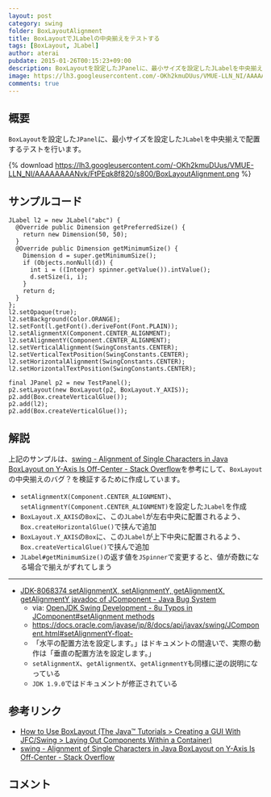 ```yaml
---
layout: post
category: swing
folder: BoxLayoutAlignment
title: BoxLayoutでJLabelの中央揃えをテストする
tags: [BoxLayout, JLabel]
author: aterai
pubdate: 2015-01-26T00:15:23+09:00
description: BoxLayoutを設定したJPanelに、最小サイズを設定したJLabelを中央揃えで配置するテストを行います。
image: https://lh3.googleusercontent.com/-OKh2kmuDUus/VMUE-LLN_NI/AAAAAAAANvk/FtPEqk8f820/s800/BoxLayoutAlignment.png
comments: true
---
```

## 概要
`BoxLayout`を設定した`JPanel`に、最小サイズを設定した`JLabel`を中央揃えで配置するテストを行います。

{% download https://lh3.googleusercontent.com/-OKh2kmuDUus/VMUE-LLN_NI/AAAAAAAANvk/FtPEqk8f820/s800/BoxLayoutAlignment.png %}

## サンプルコード
<pre class="prettyprint"><code>JLabel l2 = new JLabel("abc") {
  @Override public Dimension getPreferredSize() {
    return new Dimension(50, 50);
  }
  @Override public Dimension getMinimumSize() {
    Dimension d = super.getMinimumSize();
    if (Objects.nonNull(d)) {
      int i = ((Integer) spinner.getValue()).intValue();
      d.setSize(i, i);
    }
    return d;
  }
};
l2.setOpaque(true);
l2.setBackground(Color.ORANGE);
l2.setFont(l.getFont().deriveFont(Font.PLAIN));
l2.setAlignmentX(Component.CENTER_ALIGNMENT);
l2.setAlignmentY(Component.CENTER_ALIGNMENT);
l2.setVerticalAlignment(SwingConstants.CENTER);
l2.setVerticalTextPosition(SwingConstants.CENTER);
l2.setHorizontalAlignment(SwingConstants.CENTER);
l2.setHorizontalTextPosition(SwingConstants.CENTER);

final JPanel p2 = new TestPanel();
p2.setLayout(new BoxLayout(p2, BoxLayout.Y_AXIS));
p2.add(Box.createVerticalGlue());
p2.add(l2);
p2.add(Box.createVerticalGlue());
</code></pre>

## 解説
上記のサンプルは、[swing - Alignment of Single Characters in Java BoxLayout on Y-Axis Is Off-Center - Stack Overflow](http://stackoverflow.com/questions/27790417/alignment-of-single-characters-in-java-boxlayout-on-y-axis-is-off-center)を参考にして、`BoxLayout`の中央揃えのバグ？を検証するために作成しています。

- `setAlignmentX(Component.CENTER_ALIGNMENT)`、`setAlignmentY(Component.CENTER_ALIGNMENT)`を設定した`JLabel`を作成
- `BoxLayout.X_AXIS`の`Box`に、この`JLabel`が左右中央に配置されるよう、`Box.createHorizontalGlue()`で挟んで追加
- `BoxLayout.Y_AXIS`の`Box`に、この`JLabel`が上下中央に配置されるよう、`Box.createVerticalGlue()`で挟んで追加
- `JLabel#getMinimumSize()`の返す値を`JSpinner`で変更すると、値が奇数になる場合で揃えがずれてしまう

<!-- dummy comment line for breaking list -->

- - - -
- [JDK-8068374 setAlignmentX, setAlignmentY, getAlignmentX, getAlignmentY javadoc of JComponent - Java Bug System](https://bugs.openjdk.java.net/browse/JDK-8068374)
    - via: [OpenJDK Swing Development - <Swing Dev> 8u Typos in JComponent#setAlignment methods](http://openjdk.5641.n7.nabble.com/lt-Swing-Dev-gt-8u-Typos-in-JComponent-setAlignment-methods-td295805.html)
    - https://docs.oracle.com/javase/jp/8/docs/api/javax/swing/JComponent.html#setAlignmentY-float-
    - 「水平の配置方法を設定します。」はドキュメントの間違いで、実際の動作は「垂直の配置方法を設定します。」
    - `setAlignmentX`、`getAlignmentX`、`getAlignmentY`も同様に逆の説明になっている
    - `JDK 1.9.0`ではドキュメントが修正されている

<!-- dummy comment line for breaking list -->

## 参考リンク
- [How to Use BoxLayout (The Java™ Tutorials > Creating a GUI With JFC/Swing > Laying Out Components Within a Container)](https://docs.oracle.com/javase/tutorial/uiswing/layout/box.html)
- [swing - Alignment of Single Characters in Java BoxLayout on Y-Axis Is Off-Center - Stack Overflow](http://stackoverflow.com/questions/27790417/alignment-of-single-characters-in-java-boxlayout-on-y-axis-is-off-center)

<!-- dummy comment line for breaking list -->

## コメント
